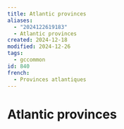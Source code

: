 ```yaml
---
title: Atlantic provinces
aliases:
  - "2024122619183"
  - Atlantic provinces
created: 2024-12-18
modified: 2024-12-26
tags:
  - gccommon
id: 840
french:
  - Provinces atlantiques
---
```

# Atlantic provinces
